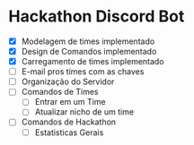 # Hackathon Discord Bot

- [x] Modelagem de times implementado
- [x] Design de Comandos implementado
- [x] Carregamento de times implementado
- [ ] E-mail pros times com as chaves
- [ ] Organização do Servidor
- [ ] Comandos de Times
  - [ ] Entrar em um Time
  - [ ] Atualizar nicho de um time
- [ ] Comandos de Hackathon
  - [ ] Estatisticas Gerais
